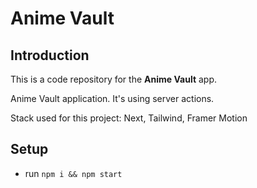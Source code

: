 # Anime Vault

## Introduction
This is a code repository for the **Anime Vault** app. 

Anime Vault application. It's using server actions.

Stack used for this project: Next, Tailwind, Framer Motion

## Setup
- run ```npm i && npm start```
